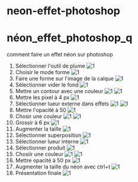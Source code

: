 # neon-effet-photoshop
# néon_effet_photoshop_q
comment faire un effet néon sur photoshop

1. Sélectionner l'outil de plume
![1](media/capture1.PNG)
2. Choisir le mode forme
![1](media/capture2.PNG)
3. Faire une forme sur l'image de la calque
![1](media/capture3.PNG)
4. Sélectionner vider le fond
![1](media/capture4.PNG)
5. Mettre un contour avec une couleur
![1](media/capture5.PNG)
![1](media/capture5.5.PNG)
6. Mettre les pixel à 4 px
![1](media/capture6.PNG)
7. Sélectionner lueur externe dans effets
![1](media/capture7.PNG)
![1](media/capture7.5.PNG)
8. Mettre l'opacité à 50
![1](media/capture8.PNG)
9. Chosir une couleur
![1](media/capture9.PNG)
![1](media/capture9.5.PNG)
10. Grossir à 6 px
![1](media/capture10.PNG)
11. Augmenter la taille
![1](media/capture11.PNG)
12. Sélectionner superposition
![1](media/capture12.PNG)
13. Sélectionner lueur interne
![1](media/capture13.PNG)
14. Sélectionner produit
![1](media/capture14.PNG)
15. Chosiir une couleur
![1](media/capture15.PNG)
![1](media/capture16.PNG)
16. Mettre opacité à 50 px
![1](media/capture17.PNG)
17. Augmenter la taille du néon avec ctrl+t
![1](media/capture18.PNG)
18. Présentation finale
![1](media/cc.JPG)
